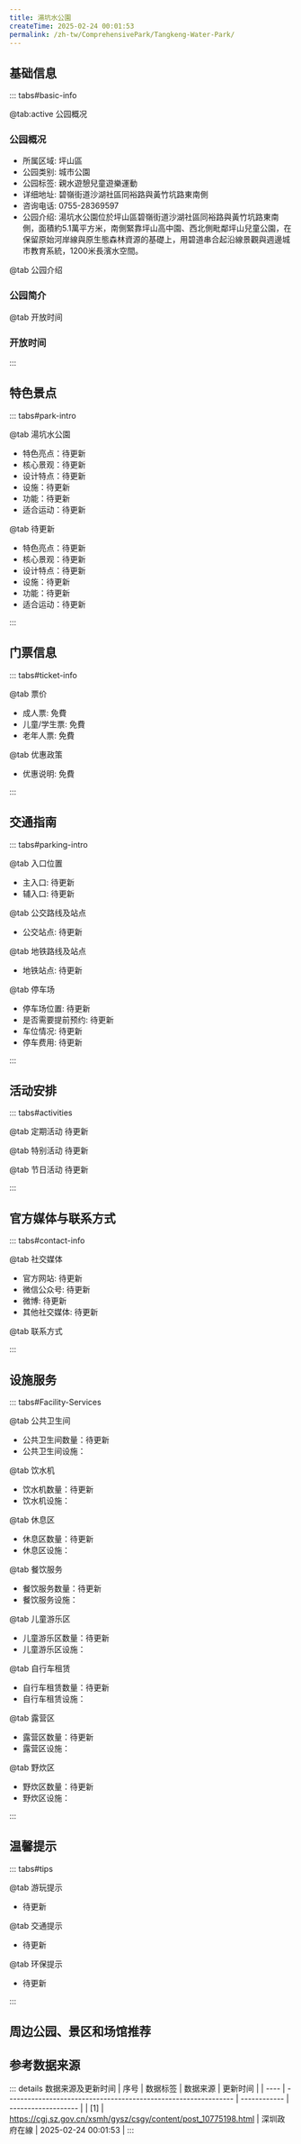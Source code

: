```yaml
---
title: 湯坑水公園
createTime: 2025-02-24 00:01:53
permalink: /zh-tw/ComprehensivePark/Tangkeng-Water-Park/
---
```



<script setup>
import ImageSwiper from '/.vuepress/theme/components/ImageSwiper.vue'
// 轮播图数据
const swiperItems = [
    {
                link: 'https://cgj.sz.gov.cn/img/4/4005/4005938/10775198.jpg',
                title: '湯坑水公園',
                description: '',
                author: '深圳政府在線',
                date: '2025/02/25'
                },
  {
                link: 'https://cgj.sz.gov.cn/img/4/4005/4005938/10775198.jpg',
                title: '湯坑水公園',
                description: '',
                author: '深圳政府在線',
                date: '2025/02/25'
                }
]
// 配置项
const swiperConfig = {
  height: 500,
  showInfo: true
}
</script>
<!-- 轮播图组件 -->
<ImageSwiper :items="swiperItems" :config="swiperConfig" />



## 基础信息

::: tabs#basic-info

@tab:active 公园概况
### 公园概况
- 所属区域: 坪山區
- 公园类别: 城市公園
- 公园标签: 親水遊憩兒童遊樂運動
- 详细地址: 碧嶺街道沙湖社區同裕路與黃竹坑路東南側
- 咨询电话: 0755-28369597
- 公园介绍: 湯坑水公園位於坪山區碧嶺街道沙湖社區同裕路與黃竹坑路東南側，面積約5.1萬平方米，南側緊靠坪山高中園、西北側毗鄰坪山兒童公園，在保留原始河岸線與原生態森林資源的基礎上，用碧道串合起沿線景觀與週邊城市教育系統，1200米長濱水空間。

@tab 公园介绍
### 公园简介
@tab 开放时间
### 开放时间


:::

## 特色景点

::: tabs#park-intro

@tab 湯坑水公園
<ImageCard
image="https://cgj.sz.gov.cn/images/index20230710_1.png"
    title="湯坑水公園"
    description="1200公尺長的觀景河道與沿途碧道，可觀賞享受來自原生態森林資源和河道的靜謐；荔枝林下吊床、鞦韆和休閒椅，滿足市民遊園休息、享受美好時光的需求；多套健身器材，滿足遊園時刻強身健體的需求；彎彎河道，讓孩子們在享樂在兒童的同時享受魚類。"
    date=""
    author="深圳政府在線"
/>


- 特色亮点：待更新
- 核心景观：待更新
- 设计特点：待更新
- 设施：待更新
- 功能：待更新
- 适合运动：待更新

@tab 待更新
<ImageCard
image="https://cgj.sz.gov.cn/images/index20230710_1.png"
    title="湯坑水公園"
    description="1200公尺長的觀景河道與沿途碧道，可觀賞享受來自原生態森林資源和河道的靜謐；荔枝林下吊床、鞦韆和休閒椅，滿足市民遊園休息、享受美好時光的需求；多套健身器材，滿足遊園時刻強身健體的需求；彎彎河道，讓孩子們在享樂在兒童的同時享受魚類。"
    date=""
    author="深圳政府在線"
/>


- 特色亮点：待更新
- 核心景观：待更新
- 设计特点：待更新
- 设施：待更新
- 功能：待更新
- 适合运动：待更新

:::

## 门票信息

::: tabs#ticket-info

@tab 票价
- 成人票: 免費
- 儿童/学生票: 免費
- 老年人票: 免費

@tab 优惠政策
- 优惠说明: 免費

:::

## 交通指南

::: tabs#parking-intro

@tab 入口位置
- 主入口: 待更新
- 辅入口: 待更新

@tab 公交路线及站点
- 公交站点: 待更新

@tab 地铁路线及站点
- 地铁站点: 待更新

@tab 停车场
- 停车场位置: 待更新
- 是否需要提前预约: 待更新
- 车位情况: 待更新
- 停车费用: 待更新

:::

## 活动安排

::: tabs#activities

@tab 定期活动
待更新

@tab 特别活动
待更新

@tab 节日活动
待更新

:::

## 官方媒体与联系方式

::: tabs#contact-info

@tab 社交媒体
- 官方网站: 待更新
- 微信公众号: 待更新
- 微博: 待更新
- 其他社交媒体: 待更新

@tab 联系方式

:::

## 设施服务

::: tabs#Facility-Services

@tab 公共卫生间
- 公共卫生间数量：待更新
- 公共卫生间设施：

@tab 饮水机
- 饮水机数量：待更新
- 饮水机设施：

@tab 休息区
- 休息区数量：待更新
- 休息区设施：

@tab 餐饮服务
- 餐饮服务数量：待更新
- 餐饮服务设施：

@tab 儿童游乐区
- 儿童游乐区数量：待更新
- 儿童游乐区设施：

@tab 自行车租赁
- 自行车租赁数量：待更新
- 自行车租赁设施：

@tab 露营区
- 露营区数量：待更新
- 露营区设施：

@tab 野炊区
- 野炊区数量：待更新
- 野炊区设施：

:::

## 温馨提示

::: tabs#tips

@tab 游玩提示
- 待更新

@tab 交通提示
- 待更新

@tab 环保提示
- 待更新

:::

## 周边公园、景区和场馆推荐

<CardGrid>
  <ImageCard
        image="https://cgj.sz.gov.cn/img/4/4005/4005939/10775201.jpg"
        title="禾塘山水公園"
        description="大鵬新區禾塘山水公園佔地2.3萬平方米，湖水面積3900平方米，園區擁有大鵬新區首個有聲圖書館－'山海間聆聽大鵬'喜馬拉雅有聲圖書館，大鵬新區首個城管學院－'禾憩書院'等特色景點，還有大鵬新區首個城管學院。 禾塘山水公園位於三溪河上游，過去曾是一片雜草叢生的荒地。"
        href="/zh-tw/ComprehensivePark/Hetang-Landscape-Park/"
        author="深圳政府在線"
        date="2025/01/02"
      />
      <ImageCard
        image="https://cgj.sz.gov.cn/img/4/4005/4005939/10775201.jpg"
        title="禾塘山水公園"
        description="大鵬新區禾塘山水公園佔地2.3萬平方米，湖水面積3900平方米，園區擁有大鵬新區首個有聲圖書館－'山海間聆聽大鵬'喜馬拉雅有聲圖書館，大鵬新區首個城管學院－'禾憩書院'等特色景點，還有大鵬新區首個城管學院。 禾塘山水公園位於三溪河上游，過去曾是一片雜草叢生的荒地。"
        href="/zh-tw/ComprehensivePark/Hetang-Landscape-Park/"
        author="深圳政府在線"
        date="2025/01/02"
      />
    </CardGrid>


## 参考数据来源

::: details 数据来源及更新时间
| 序号 | 数据标签                                                        | 数据来源     | 更新时间            |
| ---- | --------------------------------------------------------------- | ------------ | ------------------- |
| [1]  | https://cgj.sz.gov.cn/xsmh/gysz/csgy/content/post_10775198.html | 深圳政府在線 | 2025-02-24 00:01:53 |
:::

